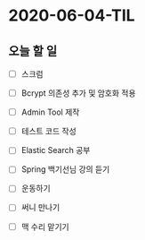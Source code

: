 # 2020-06-04-TIL

## 오늘 할 일

- [ ] 스크럼
- [ ] Bcrypt 의존성 추가 및 암호화 적용
- [ ] Admin Tool 제작
- [ ] 테스트 코드 작성
- [ ] Elastic Search 공부
- [ ] Spring 백기선님 강의 듣기
- [ ] 운동하기
- [ ] 써니 만나기
- [ ] 맥 수리 맡기기

